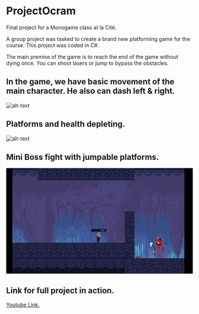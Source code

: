 # ProjectOcram

Final project for a Monogame class at la Cité. 

A group project was tasked to create a brand new platforming game for the course. This project was coded in C#.

The main premise of the game is to reach the end of the game without dying once. You can shoot lasers or jump to bypass the obstacles.

## In the game, we have basic movement of the main character. He also can dash left & right. 
![alt-text](ReadMe_GifsFolder/1.gif)

## Platforms and health depleting.
![alt-text](ReadMe_GifsFolder/2.gif)

## Mini Boss fight with jumpable platforms.
![alt-text](ReadMe_GifsFolder/3.gif)

## Link for full project in action.

[Youtube Link.](https://www.youtube.com/watch?v=0mpXRp0gaw8)
